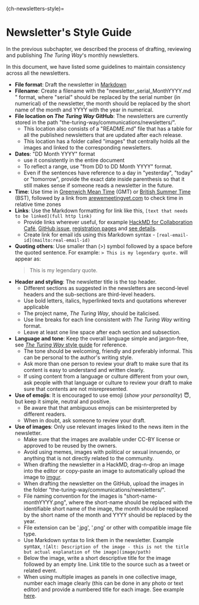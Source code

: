 (ch-newsletters-style)=
# Newsletter's Style Guide

In the previous subchapter, we described the process of drafting, reviewing and publishing _The Turing Way_'s monthly newsletters.

In this document, we have listed some guidelines to maintain consistency across all the newsletters.

- **File format**: Draft the newsletter in [Markdown](https://en.wikipedia.org/wiki/Markdown)
- **Filename**: Create a filename with the "newsletter_serial_MonthYYYY.md " format, where "serial" should be replaced by the serial number (in numerical) of the newsletter, the month should be replaced by the short name of the month and YYYY with the year in numerical.
- **File location on _The Turing Way_ GitHub**: The newsletters are currently stored in the path "the-turing-way/communications/newsletters/".
    - This location also consists of a "README.md" file that has a table for all the published newsletters that are updated after each release.
    - This location has a folder called "images" that centrally holds all the images and linked to the corresponding newsletters.
- **Dates**: "DD Month YYYY" format
    - use it consistently in the entire document
    - To reflect a range, use "from DD to DD Month YYYY" format.
    - Even if the sentences have reference to a day in "yesterday", "today" or "tomorrow", provide the exact date inside parenthesis so that it still makes sense if someone reads a newsletter in the future.
- **Time**: Use time in [Greenwich Mean Time](https://greenwichmeantime.com/what-is-gmt/) (GMT) or [British Summer Time](https://greenwichmeantime.com/uk/time/british-summer-time/) (BST), followed by a link from [arewemeetingyet.com](https://arewemeetingyet.com/#form) to check time in relative time zones
- **Links**: Use the Markdown formatting for link like this, `[text that needs to be linked](full http link)`
    - Provide links wherever useful, for example [HackMD for Collaboration Café](https://hackmd.io/@KirstieJane/CollabCafe), [GitHub issue](https://github.com/alan-turing-institute/the-turing-way/issues), [registration pages](https://www.eventbrite.co.uk/) and [see details](https://github.com/alan-turing-institute/the-turing-way).
    - Create link for email ids using this Markdown syntax - ``[real-email-id](mailto:real-email-id)``
- **Quoting others**: Use smaller than (>) symbol followed by a space before the quoted sentence. For example:
    `> This is my legendary quote.` will appear as:
    > This is my legendary quote.
- **Header and styling**: The newsletter title is the top header.
    - Different sections as suggested in the newsletters are second-level headers and the sub-sections are third-level headers.
    - Use bold letters, italics, hyperlinked texts and quotations wherever applicable
    - The project name, _The Turing Way_, should be italicised.
    - Use line breaks for each line consistent with _The Turing Way_ writing format.
    - Leave at least one line space after each section and subsection.
- **Language and tone**: Keep the overall language simple and jargon-free, see [_The Turing Way_ style guide](https://github.com/alan-turing-institute/the-turing-way/blob/master/CONTRIBUTING.md#style-guide) for reference.
    - The tone should be welcoming, friendly and preferably informal.
    This can be personal to the author's writing style.
    - Ask more than one person to review your draft to make sure that its content is easy to understand and written clearly.
    - If using content from a language or culture different from your own, ask people with that language or culture to review your draft to make sure that contents are not misrepresented.
- **Use of emojis**: It is encouraged to use emoji (*show your personality*) 😇, but keep it simple, neutral and positive.
    - Be aware that that ambiguous emojis can be misinterpreted by different readers.
    - When in doubt, ask someone to review your draft.
- **Use of images**: Only use relevant images linked to the news item in the newsletter.
    - Make sure that the images are available under CC-BY license or approved to be reused by the owners.
    - Avoid using memes, images with political or sexual innuendo, or anything that is not directly related to the community.
    - When drafting the newsletter in a HackMD, drag-n-drop an image into the editor or copy-paste an image to automatically upload the image to [imgur](https://en.wikipedia.org/wiki/Imgur).
    - When drafting the newsletter on the GitHub, upload the images in the folder "the-turing-way/communications/newsletters/".
    - File naming convention for the images is "short-name-monthYYYY.png", where the short-name should be replaced with the identifiable short name of the image, the month should be replaced by the short name of the month and YYYY should be replaced by the year.
    - File extension can be '.jpg', '.png' or other with compatible image file type.
    - Use Markdown syntax to link them in the newsletter. Example syntax, `![Alt: Description of the image - this is not the title but actual explanation of the image](image/path)`
    - Below the image, write a short descriptive title for the image followed by an empty line.
    Link title to the source such as a tweet or related event.
    - When using multiple images as panels in one collective image, number each image clearly (this can be done in any photo or text editor) and provide a numbered title for each image.
    See example [here](https://github.com/alan-turing-institute/the-turing-way/blob/master/communications/newsletters/newsletter_14_May2020.md#tweets-from-the-community).
